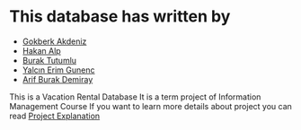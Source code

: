 # This database has written by 

* [Gokberk Akdeniz](https://github.com/gokberkakdeniz)
* [Hakan Alp](https://github.com/hakanalpp)
* [Burak Tutumlu](https://github.com/BurakTutumlu)
* [Yalcın Erim Gunenc](https://github.com/erimgunenc)
* [Arif Burak Demiray](https://github.com/arifBurakDemiray)

This is a Vacation Rental Database
It is a term project of Information Management Course 
If you want to learn more details about project you can read [Project Explanation](https://github.com/arifBurakDemiray/TheCodesThatIWrote/blob/cc736860dccbb3657d6f07c629ae2fc79fe16800/SQL_Projects/vacation_rental_database/G16_final_project_design_report.pdf)
